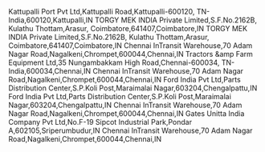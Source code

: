 Kattupalli Port Pvt Ltd,Kattupalli Road,Kattupalli-600120, TN-India,600120,Kattupalli,IN
TORGY MEK INDIA Private Limited,S.F.No.2162B, Kulathu Thottam,Arasur, Coimbatore,641407,Coimbatore,IN
TORGY MEK INDIA Private Limited,S.F.No.2162B, Kulathu Thottam,Arasur, Coimbatore,641407,Coimbatore,IN
Chennai InTransit Warehouse,70 Adam Nagar Road,Nagalkeni,Chrompet,600044,Chennai,IN
Tractors &amp  Farm Equipment Ltd,35 Nungambakkam High Road,Chennai-600034, TN-India,600034,Chennai,IN
Chennai InTransit Warehouse,70 Adam Nagar Road,Nagalkeni,Chrompet,600044,Chennai,IN
Ford India Pvt Ltd,Parts Distribution Center,S.P.Koli Post,Maraimalai Nagar,603204,Chengalpattu,IN
Ford India Pvt Ltd,Parts Distribution Center,S.P.Koli Post,Maraimalai Nagar,603204,Chengalpattu,IN
Chennai InTransit Warehouse,70 Adam Nagar Road,Nagalkeni,Chrompet,600044,Chennai,IN
Gates Unitta India Company Pvt Ltd,No.F-19 Sipcot Industrial Park,Pondar A,602105,Sriperumbudur,IN
Chennai InTransit Warehouse,70 Adam Nagar Road,Nagalkeni,Chrompet,600044,Chennai,IN
